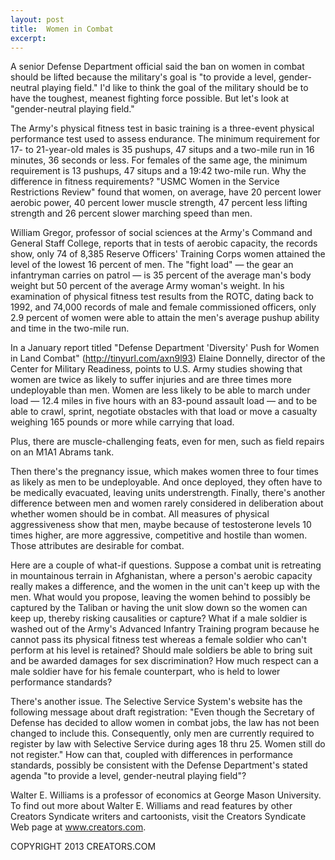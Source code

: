 ```yaml
---
layout: post
title:  Women in Combat
excerpt:
---
```


A senior Defense Department official said the ban on women in combat should be lifted because the military's goal is "to provide a level, gender-neutral playing field." I'd like to think the goal of the military should be to have the toughest, meanest fighting force possible. But let's look at "gender-neutral playing field."

The Army's physical fitness test in basic training is a three-event physical performance test used to assess endurance. The minimum requirement for 17- to 21-year-old males is 35 pushups, 47 situps and a two-mile run in 16 minutes, 36 seconds or less. For females of the same age, the minimum requirement is 13 pushups, 47 situps and a 19:42 two-mile run. Why the difference in fitness requirements? "USMC Women in the Service Restrictions Review" found that women, on average, have 20 percent lower aerobic power, 40 percent lower muscle strength, 47 percent less lifting strength and 26 percent slower marching speed than men.

William Gregor, professor of social sciences at the Army's Command and General Staff College, reports that in tests of aerobic capacity, the records show, only 74 of 8,385 Reserve Officers' Training Corps women attained the level of the lowest 16 percent of men. The "fight load" — the gear an infantryman carries on patrol — is 35 percent of the average man's body weight but 50 percent of the average Army woman's weight. In his examination of physical fitness test results from the ROTC, dating back to 1992, and 74,000 records of male and female commissioned officers, only 2.9 percent of women were able to attain the men's average pushup ability and time in the two-mile run.

In a January report titled "Defense Department 'Diversity' Push for Women in Land Combat" (http://tinyurl.com/axn9l93) Elaine Donnelly, director of the Center for Military Readiness, points to U.S. Army studies showing that women are twice as likely to suffer injuries and are three times more undeployable than men. Women are less likely to be able to march under load — 12.4 miles in five hours with an 83-pound assault load — and to be able to crawl, sprint, negotiate obstacles with that load or move a casualty weighing 165 pounds or more while carrying that load.

 Plus, there are muscle-challenging feats, even for men, such as field repairs on an M1A1 Abrams tank.

Then there's the pregnancy issue, which makes women three to four times as likely as men to be undeployable. And once deployed, they often have to be medically evacuated, leaving units understrength. Finally, there's another difference between men and women rarely considered in deliberation about whether women should be in combat. All measures of physical aggressiveness show that men, maybe because of testosterone levels 10 times higher, are more aggressive, competitive and hostile than women. Those attributes are desirable for combat.

Here are a couple of what-if questions. Suppose a combat unit is retreating in mountainous terrain in Afghanistan, where a person's aerobic capacity really makes a difference, and the women in the unit can't keep up with the men. What would you propose, leaving the women behind to possibly be captured by the Taliban or having the unit slow down so the women can keep up, thereby risking causalities or capture? What if a male soldier is washed out of the Army's Advanced Infantry Training program because he cannot pass its physical fitness test whereas a female soldier who can't perform at his level is retained? Should male soldiers be able to bring suit and be awarded damages for sex discrimination? How much respect can a male soldier have for his female counterpart, who is held to lower performance standards?

There's another issue. The Selective Service System's website has the following message about draft registration: "Even though the Secretary of Defense has decided to allow women in combat jobs, the law has not been changed to include this. Consequently, only men are currently required to register by law with Selective Service during ages 18 thru 25. Women still do not register." How can that, coupled with differences in performance standards, possibly be consistent with the Defense Department's stated agenda "to provide a level, gender-neutral playing field"?

Walter E. Williams is a professor of economics at George Mason University. To find out more about Walter E. Williams and read features by other Creators Syndicate writers and cartoonists, visit the Creators Syndicate Web page at www.creators.com.

COPYRIGHT 2013 CREATORS.COM
